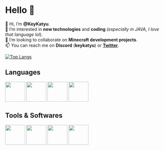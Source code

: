 # Hello 👋

👋 Hi, I’m **@KeyKatyu**.  
👀 I’m interested in **new technologies** and **coding** *(especially in JAVA, I love that language lol*).  
💞️ I’m looking to collaborate on **Minecraft development projects**.  
📫 You can reach me on **Discord** (**keykatyu**) or [**Twitter**](https://twitter.com/KeyKatyu).

[![Top Langs](https://github-readme-stats.vercel.app/api/top-langs/?username=keykatyu&layout=donut)]()

## **Languages**  
<img height=64 width=64 src="https://cdn.jsdelivr.net/gh/devicons/devicon@latest/icons/java/java-original-wordmark.svg"/> <img height=64 width=64 src="https://cdn.jsdelivr.net/gh/devicons/devicon@latest/icons/python/python-original-wordmark.svg"/> <img height=64 width=64 src="https://cdn.jsdelivr.net/gh/devicons/devicon@latest/icons/html5/html5-original.svg"/> <img height=64 width=64 src="https://cdn.jsdelivr.net/gh/devicons/devicon@latest/icons/css3/css3-plain-wordmark.svg"/>

## **Tools & Softwares**
<img height=64 width=64 src="https://cdn.jsdelivr.net/gh/devicons/devicon@latest/icons/intellij/intellij-original.svg"/> <img height=64 width=64 src="https://cdn.jsdelivr.net/gh/devicons/devicon@latest/icons/vscode/vscode-original.svg"/> <img height=64 width=64 src="https://cdn.jsdelivr.net/gh/devicons/devicon@latest/icons/git/git-original.svg"/> <img height=64 width=64 src="https://cdn.jsdelivr.net/gh/devicons/devicon@latest/icons/github/github-original.svg" />
          

<!---
KeyKatyu/KeyKatyu is a ✨ special ✨ repository because its `README.md` (this file) appears on your GitHub profile.
You can click the Preview link to take a look at your changes.
--->
